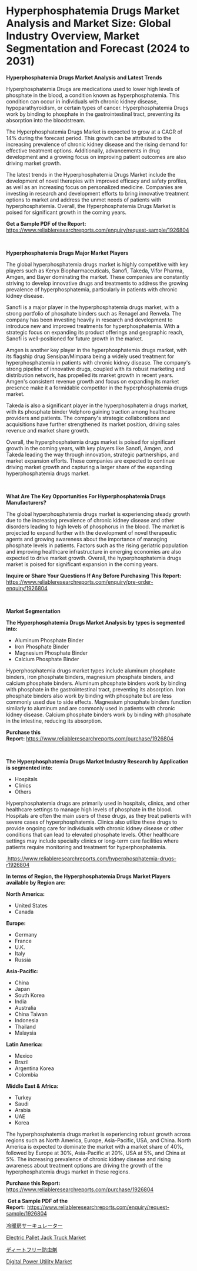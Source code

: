 <p><h1>Hyperphosphatemia Drugs Market Analysis and Market Size: Global Industry Overview, Market Segmentation and Forecast (2024 to 2031)</h1></p><p><strong>Hyperphosphatemia Drugs Market Analysis and Latest Trends</strong></p>
<p><p>Hyperphosphatemia Drugs are medications used to lower high levels of phosphate in the blood, a condition known as hyperphosphatemia. This condition can occur in individuals with chronic kidney disease, hypoparathyroidism, or certain types of cancer. Hyperphosphatemia Drugs work by binding to phosphate in the gastrointestinal tract, preventing its absorption into the bloodstream.</p><p>The Hyperphosphatemia Drugs Market is expected to grow at a CAGR of 14% during the forecast period. This growth can be attributed to the increasing prevalence of chronic kidney disease and the rising demand for effective treatment options. Additionally, advancements in drug development and a growing focus on improving patient outcomes are also driving market growth.</p><p>The latest trends in the Hyperphosphatemia Drugs Market include the development of novel therapies with improved efficacy and safety profiles, as well as an increasing focus on personalized medicine. Companies are investing in research and development efforts to bring innovative treatment options to market and address the unmet needs of patients with hyperphosphatemia. Overall, the Hyperphosphatemia Drugs Market is poised for significant growth in the coming years.</p></p>
<p><strong>Get a Sample PDF of the Report:&nbsp;</strong> <a href="https://www.reliableresearchreports.com/enquiry/request-sample/1926804">https://www.reliableresearchreports.com/enquiry/request-sample/1926804</a></p>
<p>&nbsp;</p>
<p><strong>Hyperphosphatemia Drugs Major Market Players</strong></p>
<p><p>The global hyperphosphatemia drugs market is highly competitive with key players such as Keryx Biopharmaceuticals, Sanofi, Takeda, Vifor Pharma, Amgen, and Bayer dominating the market. These companies are constantly striving to develop innovative drugs and treatments to address the growing prevalence of hyperphosphatemia, particularly in patients with chronic kidney disease.</p><p>Sanofi is a major player in the hyperphosphatemia drugs market, with a strong portfolio of phosphate binders such as Renagel and Renvela. The company has been investing heavily in research and development to introduce new and improved treatments for hyperphosphatemia. With a strategic focus on expanding its product offerings and geographic reach, Sanofi is well-positioned for future growth in the market.</p><p>Amgen is another key player in the hyperphosphatemia drugs market, with its flagship drug Sensipar/Mimpara being a widely used treatment for hyperphosphatemia in patients with chronic kidney disease. The company's strong pipeline of innovative drugs, coupled with its robust marketing and distribution network, has propelled its market growth in recent years. Amgen's consistent revenue growth and focus on expanding its market presence make it a formidable competitor in the hyperphosphatemia drugs market.</p><p>Takeda is also a significant player in the hyperphosphatemia drugs market, with its phosphate binder Velphoro gaining traction among healthcare providers and patients. The company's strategic collaborations and acquisitions have further strengthened its market position, driving sales revenue and market share growth.</p><p>Overall, the hyperphosphatemia drugs market is poised for significant growth in the coming years, with key players like Sanofi, Amgen, and Takeda leading the way through innovation, strategic partnerships, and market expansion efforts. These companies are expected to continue driving market growth and capturing a larger share of the expanding hyperphosphatemia drugs market.</p></p>
<p>&nbsp;</p>
<p><strong>What Are The Key Opportunities For Hyperphosphatemia Drugs Manufacturers?</strong></p>
<p><p>The global hyperphosphatemia drugs market is experiencing steady growth due to the increasing prevalence of chronic kidney disease and other disorders leading to high levels of phosphorus in the blood. The market is projected to expand further with the development of novel therapeutic agents and growing awareness about the importance of managing phosphate levels in patients. Factors such as the rising geriatric population and improving healthcare infrastructure in emerging economies are also expected to drive market growth. Overall, the hyperphosphatemia drugs market is poised for significant expansion in the coming years.</p></p>
<p><strong>Inquire or Share Your Questions If Any Before Purchasing This Report:</strong> <a href="https://www.reliableresearchreports.com/enquiry/pre-order-enquiry/1926804">https://www.reliableresearchreports.com/enquiry/pre-order-enquiry/1926804</a></p>
<p>&nbsp;</p>
<p><strong>Market Segmentation</strong></p>
<p><strong>The Hyperphosphatemia Drugs Market Analysis by types is segmented into:</strong></p>
<p><ul><li>Aluminum Phosphate Binder</li><li>Iron Phosphate Binder</li><li>Magnesium Phosphate Binder</li><li>Calcium Phosphate Binder</li></ul></p>
<p><p>Hyperphosphatemia drugs market types include aluminum phosphate binders, iron phosphate binders, magnesium phosphate binders, and calcium phosphate binders. Aluminum phosphate binders work by binding with phosphate in the gastrointestinal tract, preventing its absorption. Iron phosphate binders also work by binding with phosphate but are less commonly used due to side effects. Magnesium phosphate binders function similarly to aluminum and are commonly used in patients with chronic kidney disease. Calcium phosphate binders work by binding with phosphate in the intestine, reducing its absorption.</p></p>
<p><strong>Purchase this Report:&nbsp;</strong><a href="https://www.reliableresearchreports.com/purchase/1926804">https://www.reliableresearchreports.com/purchase/1926804</a></p>
<p>&nbsp;</p>
<p><strong>The Hyperphosphatemia Drugs Market Industry Research by Application is segmented into:</strong></p>
<p><ul><li>Hospitals</li><li>Clinics</li><li>Others</li></ul></p>
<p><p>Hyperphosphatemia drugs are primarily used in hospitals, clinics, and other healthcare settings to manage high levels of phosphate in the blood. Hospitals are often the main users of these drugs, as they treat patients with severe cases of hyperphosphatemia. Clinics also utilize these drugs to provide ongoing care for individuals with chronic kidney disease or other conditions that can lead to elevated phosphate levels. Other healthcare settings may include specialty clinics or long-term care facilities where patients require monitoring and treatment for hyperphosphatemia.</p></p>
<p><a href="https://www.reliableresearchreports.com/hyperphosphatemia-drugs-r1926804">&nbsp;https://www.reliableresearchreports.com/hyperphosphatemia-drugs-r1926804</a></p>
<p><strong>In terms of Region, the Hyperphosphatemia Drugs Market Players available by Region are:</strong></p>
<p>
    <p> <strong> North America: </strong>
        <ul>
            <li>United States</li>
            <li>Canada</li>
        </ul>
        </p> 
    <p> <strong> Europe: </strong>
        <ul>
            <li>Germany</li>
            <li>France</li>
            <li>U.K.</li>
            <li>Italy</li>
            <li>Russia</li>
        </ul>
        </p> 
    <p> <strong> Asia-Pacific: </strong>
        <ul>
            <li>China</li>
            <li>Japan</li>
            <li>South Korea</li>
            <li>India</li>
            <li>Australia</li>
            <li>China Taiwan</li>
            <li>Indonesia</li>
            <li>Thailand</li>
            <li>Malaysia</li>
        </ul>
        </p> 
    <p> <strong> Latin America: </strong>
        <ul>
            <li>Mexico</li>
            <li>Brazil</li>
            <li>Argentina Korea</li>
            <li>Colombia</li>
        </ul>
        </p> 
    <p> <strong> Middle East & Africa: </strong>
        <ul>
            <li>Turkey</li>
            <li>Saudi</li>
            <li>Arabia</li>
            <li>UAE</li>
            <li>Korea</li>
        </ul>
    </p>
    </p>
<p><p>The hyperphosphatemia drugs market is experiencing robust growth across regions such as North America, Europe, Asia-Pacific, USA, and China. North America is expected to dominate the market with a market share of 40%, followed by Europe at 30%, Asia-Pacific at 20%, USA at 5%, and China at 5%. The increasing prevalence of chronic kidney disease and rising awareness about treatment options are driving the growth of the hyperphosphatemia drugs market in these regions.</p></p>
<p><strong>Purchase this Report: </strong><a href="https://www.reliableresearchreports.com/purchase/1926804">https://www.reliableresearchreports.com/purchase/1926804</a></p>
<p>&nbsp;<strong>Get a Sample PDF of the Report:&nbsp;&nbsp;</strong><a href="https://www.reliableresearchreports.com/enquiry/request-sample/1926804">https://www.reliableresearchreports.com/enquiry/request-sample/1926804</a></p>
<p><strong></strong></p>
<p><p><a href="https://github.com/DayanaRunolfsdottir/Market-Research-Report-List-1/blob/main/2813642178556.md">冷暖房サーキュレーター</a></p><p><a href="https://github.com/globismark/Market-Research-Report-List-4/blob/main/electric-pallet-jack-truck-market.md">Electric Pallet Jack Truck Market</a></p><p><a href="https://github.com/VinceMarvin1/Market-Research-Report-List-2/blob/main/6861157178555.md">ディートフリー防虫剤</a></p><p><a href="https://github.com/prosalinda88/Market-Research-Report-List-5/blob/main/digital-power-utility-market.md">Digital Power Utility Market</a></p></p>